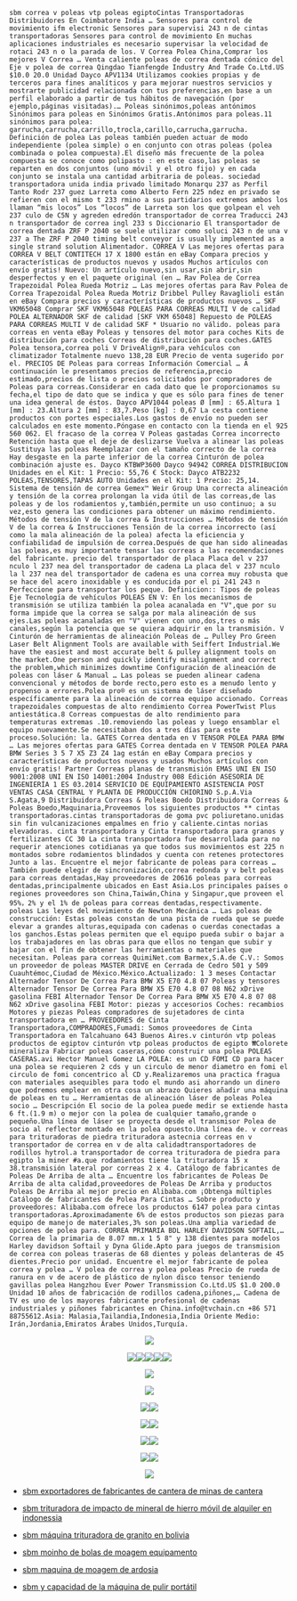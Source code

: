 
```
sbm correa v poleas vtp poleas egiptoCintas Transportadoras Distribuidores En Coimbatore India … Sensores para control de movimiento ifm electronic Sensores para supervisi 243 n de cintas transportadoras Sensores para control de movimiento En muchas aplicaciones industriales es necesario supervisar la velocidad de rotaci 243 n o la parada de los. V Correa Polea China,Comprar los mejores V Correa … Venta caliente poleas de correa dentada cónico del Eje v polea de correa Qingdao Tianfengde Industry And Trade Co.Ltd.US $10.0 20.0 Unidad Dayco APV1134 Utilizamos cookies propias y de terceros para fines analíticos y para mejorar nuestros servicios y mostrarte publicidad relacionada con tus preferencias,en base a un perfil elaborado a partir de tus hábitos de navegación (por ejemplo,páginas visitadas).… Poleas sinónimos,poleas antónimos Sinónimos para poleas en Sinónimos Gratis.Antónimos para poleas.11 sinónimos para polea: garrucha,carrucha,carrillo,trocla,carillo,carrucha,garrucha. Definición de polea Las poleas también pueden actuar de modo independiente (polea simple) o en conjunto con otras poleas (polea combinada o polea compuesta).El diseño más frecuente de la polea compuesta se conoce como polipasto : en este caso,las poleas se reparten en dos conjuntos (uno móvil y el otro fijo) y en cada conjunto se instala una cantidad arbitraria de poleas. sociedad transportadora unida india privado limitado Monarqu 237 as Perfil Tanto Rodr 237 guez Larreta como Alberto Fern 225 ndez en privado se refieren con el mismo t 233 rmino a sus partidarios extremos ambos los llaman “mis locos” Los “locos” de Larreta son los que golpean el veh 237 culo de C5N y agreden edredón transportador de correa Traducci 243 n transportador de correa ingl 233 s Diccionario El transportador de correa dentada ZRF P 2040 se suele utilizar como soluci 243 n de una v 237 a The ZRF P 2040 timing belt conveyor is usually implemented as a single strand solution Alimentador. CORREA V Las mejores ofertas para CORREA V BELT CONTITECH 17 X 1800 están en eBay Compara precios y características de productos nuevos y usados Muchos artículos con envío gratis! Nuevo: Un artículo nuevo,sin usar,sin abrir,sin desperfectos y en el paquete original (en … Rav Polea de Correa Trapezoidal Polea Rueda Motriz … Las mejores ofertas para Rav Polea de Correa Trapezoidal Polea Rueda Motriz Dribbel Pulley Ravaglioli están en eBay Compara precios y características de productos nuevos … SKF VKM65048 Comprar SKF VKM65048 POLEAS PARA CORREAS MULTI V de calidad POLEA ALTERNADOR SKF de calidad [SKF VKM 65048] Repuesto de POLEAS PARA CORREAS MULTI V de calidad SKF * Usuario no válido. poleas para correas en venta eBay Poleas y tensores del motor para coches Kits de distribución para coches Correas de distribución para coches.GATES Polea tensora,correa poli V DriveAlign®,para vehículos con climatizador Totalmente nuevo 138,28 EUR Precio de venta sugerido por el. PRECIOS DE Poleas para correas Información Comercial … A continuación le presentamos precios de referencia,precio estimado,precios de lista o precios solicitados por compradores de Poleas para correas.Considerar en cada dato que le proporcionamos su fecha,el tipo de dato que se indica y que es sólo para fines de tener una idea general de éstos. Dayco APV1044 poleas Ø [mm] : 65.Altura 1 [mm] : 23.Altura 2 [mm] : 83,7.Peso [kg] : 0,67 La cesta contiene productos con portes especiales.Los gastos de envío no pueden ser calculados en este momento.Póngase en contacto con la tienda en el 925 560 062. El fracaso de la correa V Poleas gastadas Correa incorrecto Retención hasta que el deje de deslizarse Vuelva a alinear las poleas Sustituya las poleas Reemplazar con el tamaño correcto de la correa Hay desgaste en la parte inferior de la correa Cinturón de polea combinación ajuste es. Dayco KTBWP3600 Dayco 94942 CORREA DISTRIBUCION Unidades en el Kit: 1 Precio: 55,76 € Stock: Dayco ATB2232 POLEAS,TENSORES,TAPAS AUTO Unidades en el Kit: 1 Precio: 25,14. Sistema de tensión de correa Gemex™ Weir Group Una correcta alineación y tensión de la correa prolongan la vida útil de las correas,de las poleas y de los rodamientos y,también,permite un uso continuo; a su vez,esto genera las condiciones para obtener un máximo rendimiento. Métodos de tensión V de la correa & Instrucciones … Métodos de tensión V de la correa & Instrucciones Tensión de la correa incorrecto (así como la mala alineación de la polea) afecta la eficiencia y confiabilidad de impulsión de correa.Después de que han sido alineadas las poleas,es muy importante tensar las correas a las recomendaciones del fabricante. precio del transportador de placa Placa del v 237 nculo l 237 nea del transportador de cadena La placa del v 237 nculo la l 237 nea del transportador de cadena es una correa muy robusta que se hace del acero inoxidable y es conducida por el pi 241 243 n Perfeccione para transportar los peque. Definicion:: Tipos de poleas Eje Tecnología de vehículos POLEAS EN V: En los mecanismos de transmisión se utiliza también la polea acanalada en "V",que por su forma impide que la correa se salga por mala alineación de sus ejes.Las poleas acanaladas en "V" vienen con uno,dos,tres o más canales,según la potencia que se quiera adquirir en la transmisión. V Cinturón de herramientas de alineación Poleas de … Pulley Pro Green Laser Belt Alignment Tools are available with Seiffert Industrial.We have the easiest and most accurate belt & pulley alignment tools on the market.One person and quickly identify misalignment and correct the problem,which minimizes downtime Configuración de alineación de poleas con láser & Manual … Las poleas se pueden alinear cadena convencional y métodos de borde recto,pero esto es a menudo lento y propenso a errores.Polea pro® es un sistema de láser diseñado específicamente para la alineación de correa equipo accionado. Correas trapezoidales compuestas de alto rendimiento Correa PowerTwist Plus antiestática.8 Correas compuestas de alto rendimiento para temperaturas extremas .10.removiendo las poleas y luego ensamblar el equipo nuevamente.Se necesitaban dos a tres días para este proceso.Solución: la. GATES Correa dentada en V TENSOR POLEA PARA BMW … Las mejores ofertas para GATES Correa dentada en V TENSOR POLEA PARA BMW Series 3 5 7 X5 Z3 Z4 1ag están en eBay Compara precios y características de productos nuevos y usados Muchos artículos con envío gratis! Partner Correas planas de transmisión EMAS UNI EN ISO 9001:2008 UNI EN ISO 14001:2004 Industry 008 Edición ASESORIA DE INGENIERÌA 1 ES 03.2014 SERVICIO DE EQUIPAMIENTO ASISTENCIA POST VENTAS CASA CENTRAL Y PLANTA DE PRODUCCIÓN CHIORINO S.p.A.Via S.Agata,9 Distribuidora Correas & Poleas Boedo Distribuidora Correas & Poleas Boedo,Maquinaria,Proveemos los siguientes productos ** cintas transportadoras.cintas transportadoras de goma pvc poliuretano.unidas sin fin vulcanizaciones empalmes en frio y caliente.cintas norias elevadoras. cinta transportadora y Cinta transportadora para granos y fertilizantes CC 30 La cinta transportadora fue desarrollada para no requerir atenciones cotidianas ya que todos sus movimientos est 225 n montados sobre rodamientos blindados y cuenta con retenes protectores Junto a las. Encuentre el mejor fabricante de poleas para correas … También puede elegir de sincronización,correa redonda y v belt poleas para correas dentadas,Hay proveedores de 20616 poleas para correas dentadas,principalmente ubicados en East Asia.Los principales países o regiones proveedores son China,Taiwán,China y Singapur,que proveen el 95%，2% y el 1% de poleas para correas dentadas,respectivamente. poleas Las leyes del movimiento de Newton Mecánica … Las poleas de construcción: Estas poleas constan de una pista de rueda que se puede elevar a grandes alturas,equipada con cadenas o cuerdas conectadas a los ganchos.Estas poleas permiten que el equipo pueda subir o bajar a los trabajadores en las obras para que ellos no tengan que subir y bajar con el fin de obtener las herramientas o materiales que necesitan. Poleas para correas QuimiNet.com Barmex,S.A.de C.V.: Somos un proveedor de poleas MASTER DRIVE en Cerrada de Cedro 501 y 509 Cuauhtémoc,Ciudad de México.México.Actualizado: 1 3 meses Contactar Alternador Tensor De Correa Para BMW X5 E70 4.8 07 Poleas y tensores Alternador Tensor De Correa Para BMW X5 E70 4.8 07 08 N62 xDrive gasolina FEBI Alternador Tensor De Correa Para BMW X5 E70 4.8 07 08 N62 xDrive gasolina FEBI Motor: piezas y accesorios Coches: recambios Motores y piezas Poleas compradores de sujetadores de cinta transportadora en … PROVEEDORES de Cinta Transportadora,COMPRADORES,Fumadi: Somos proveedores de Cinta Transportadora en Talcahuano 643 Buenos Aires.v cinturón vtp poleas productos de egiptov cinturón vtp poleas productos de egipto ₩Colorete mineraliza Fabricar poleas caseras,cómo construir una polea POLEAS CASERAS.avi Hector Manuel Gomez LA POLEA: es un CD FOMI CD para hacer una polea se requieren 2 cds y un circulo de menor diametro en fomi el circulo de fomi concentrico al CD y.Realizaremos una practica fragua con materiales asequibles para todo el mundo asi ahorrando un dinero que podremos emplear en otra cosa un abrazo Quieres añadir una máquina de poleas en tu … Herramientas de alineación láser de poleas Polea socio … Descripción El socio de la polea puede medir se extiende hasta 6 ft.(1.9 m) o mejor con la polea de cualquier tamaño,grande o pequeño.Una línea de láser se proyecta desde el transmisor Polea de socio al reflector montado en la polea opuesto.Una línea de. v correas para trituradoras de piedra trituradora astecnia correas en v transportador de correa en v de alta calidadtransportadores de rodillos hytrol.a transportador de correa trituradora de piedra para egipto la miner #a.que rodamientos tiene la trituradora 15 x 38.transmisión lateral por correas 2 x 4. Catálogo de fabricantes de Poleas De Arriba de alta … Encuentre los fabricantes de Poleas De Arriba de alta calidad,proveedores de Poleas De Arriba y productos Poleas De Arriba al mejor precio en Alibaba.com ¡Obtenga múltiples Catálogo de fabricantes de Polea Para Cintas … Sobre producto y proveedores: Alibaba.com ofrece los productos 6147 polea para cintas transportadoras.Aproximadamente 6% de estos productos son piezas para equipo de manejo de materiales,3% son poleas.Una amplia variedad de opciones de polea para. CORREA PRIMARIA BDL HARLEY DAVIDSON SOFTAIL,… Correa de la primaria de 8.07 mm.x 1 5 8" y 138 dientes para modelos Harley davidson Softail y Dyna Glide.Apto para juegos de transmision de correa con poleas traseras de 68 dientes y poleas delanteras de 45 dientes.Precio por unidad. Encuentre el mejor fabricante de polea correa y polea … V polea de correa y polea poleas Precio de rueda de ranura en v de acero de plástico de nylon disco tensor teniendo gavillas polea Hangzhou Ever Power Transmission Co.Ltd.US $1.0 200.0 Unidad 10 años de fabricación de rodillos cadena,piñones,… Cadena de TV es uno de los mayores fabricante profesional de cadenas industriales y piñones fabricantes en China.info@tvchain.cn +86 571 88755612.Asia: Malasia,Tailandia,Indonesia,India Oriente Medio: Irán,Jordania,Emiratos Árabes Unidos,Turquía. 
```

<div align="center">

<a href="https://es-crusher.shibang-china.com/github&k=sbm+correa+v+poleas+vtp+poleas+egipto"><img src="https://static.shibang-china.com/es/crusher/logo.jpg"></a>

<a href="https://es-crusher.shibang-china.com/github&k=sbm+correa+v+poleas+vtp+poleas+egipto"><img src="https://static.shibang-china.com/es/crusher/index.jpg"></a><a href="https://es-crusher.shibang-china.com/material.htmlgithub&k=sbm+correa+v+poleas+vtp+poleas+egipto"><img src="https://static.shibang-china.com/es/crusher/material.jpg"></a><a href="https://es-crusher.shibang-china.com/application.htmlgithub&k=sbm+correa+v+poleas+vtp+poleas+egipto"><img src="https://static.shibang-china.com/es/crusher/application.jpg"></a><a href="https://es-crusher.shibang-china.com/aboutus.htmlgithub&k=sbm+correa+v+poleas+vtp+poleas+egipto"><img src="https://static.shibang-china.com/es/crusher/aboutus.jpg"></a><a href="https://es-crusher.shibang-china.com/contact.htmlgithub&k=sbm+correa+v+poleas+vtp+poleas+egipto"><img src="https://static.shibang-china.com/es/crusher/contact.jpg"></a>

<a href="https://es-crusher.shibang-china.com/github&k=sbm+correa+v+poleas+vtp+poleas+egipto"><img src="https://static.shibang-china.com/es/crusher/banner.jpg"></a>

<a href="https://swt.shibang-china.com/github&k=sbm+correa+v+poleas+vtp+poleas+egipto"><img src="https://static.shibang-china.com/es/crusher/text.jpg"></a>

<a href="https://swt.shibang-china.com/github&k=sbm+correa+v+poleas+vtp+poleas+egipto"><img src="https://static.shibang-china.com/es/crusher/chat.jpg"></a><a href="https://es-crusher.shibang-china.com/contact.htmlgithub&k=sbm+correa+v+poleas+vtp+poleas+egipto"><img src="https://static.shibang-china.com/es/crusher/message.jpg"></a>

<a href="https://es-crusher.shibang-china.com/products/pe.htmlgithub&k=sbm+correa+v+poleas+vtp+poleas+egipto"><img src="https://static.shibang-china.com/es/crusher/pe.jpg"></a><a href="https://es-crusher.shibang-china.com/products/pf.htmlgithub&k=sbm+correa+v+poleas+vtp+poleas+egipto"><img src="https://static.shibang-china.com/es/crusher/pf.jpg"></a>

<a href="https://es-crusher.shibang-china.com/products/hpt.htmlgithub&k=sbm+correa+v+poleas+vtp+poleas+egipto"><img src="https://static.shibang-china.com/es/crusher/hpt.jpg"></a><a href="https://es-crusher.shibang-china.com/products/vsi.htmlgithub&k=sbm+correa+v+poleas+vtp+poleas+egipto"><img src="https://static.shibang-china.com/es/crusher/vsi.jpg"></a>

<a href="https://es-crusher.shibang-china.com/products/klv.htmlgithub&k=sbm+correa+v+poleas+vtp+poleas+egipto"><img src="https://static.shibang-china.com/es/crusher/klv.jpg"></a><a href="https://es-crusher.shibang-china.com/products/portable.htmlgithub&k=sbm+correa+v+poleas+vtp+poleas+egipto"><img src="https://static.shibang-china.com/es/crusher/portable.jpg"></a>

<a href="https://swt.shibang-china.com/github&k=sbm+correa+v+poleas+vtp+poleas+egipto"><img src="https://static.shibang-china.com/es/crusher/case.jpg"></a>

</div>


* [sbm exportadores de fabricantes de cantera de minas de cantera](sbm%20exportadores%20de%20fabricantes%20de%20cantera%20de%20minas%20de%20cantera.md)

* [sbm trituradora de impacto de mineral de hierro móvil de alquiler en indonessia](sbm%20trituradora%20de%20impacto%20de%20mineral%20de%20hierro%20m%C3%B3vil%20de%20alquiler%20en%20indonessia.md)

* [sbm máquina trituradora de granito en bolivia](sbm%20m%C3%A1quina%20trituradora%20de%20granito%20en%20bolivia.md)

* [sbm moinho de bolas de moagem equipamento](sbm%20moinho%20de%20bolas%20de%20moagem%20equipamento.md)

* [sbm maquina de moagem de ardosia](sbm%20maquina%20de%20moagem%20de%20ardosia.md)

* [sbm y capacidad de la máquina de pulir portátil](sbm%20y%20capacidad%20de%20la%20m%C3%A1quina%20de%20pulir%20port%C3%A1til.md)